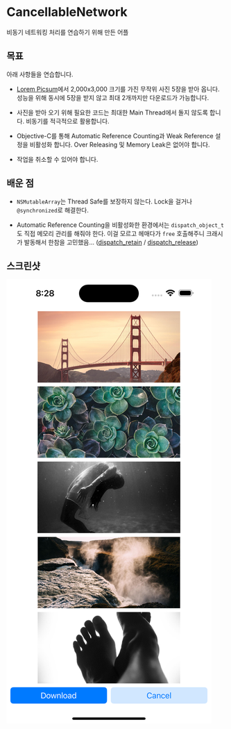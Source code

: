 # CancellableNetwork

비동기 네트워킹 처리를 연습하기 위해 만든 어플

## 목표

아래 사항들을 연습합니다.

- [Lorem Picsum](https://picsum.photos)에서 2,000x3,000 크기를 가진 무작위 사진 5장을 받아 옵니다. 성능을 위해 동시에 5장을 받지 않고 최대 2개까지만 다운로드가 가능합니다.

- 사진을 받아 오기 위해 필요한 코드는 최대한 Main Thread에서 돌지 않도록 합니다. 비동기를 적극적으로 활용합니다.

- Objective-C를 통해 Automatic Reference Counting과 Weak Reference 설정을 비활성화 합니다. Over Releasing 및 Memory Leak은 없어야 합니다.

- 작업을 취소할 수 있어야 합니다.

## 배운 점

- `NSMutableArray`는 Thread Safe를 보장하지 않는다. Lock을 걸거나 `@synchronized`로 해결한다.

- Automatic Reference Counting을 비활성화한 환경에서는 `dispatch_object_t`도 직접 메모리 관리를 해줘야 한다. 이걸 모르고 헤매다가 `free` 호출해주니 크래시가 발동해서 한참을 고민했음... ([dispatch_retain](https://developer.apple.com/documentation/dispatch/1496306-dispatch_retain) / [dispatch_release](https://developer.apple.com/documentation/dispatch/1496328-dispatch_release))

## 스크린샷

![](image.png)
